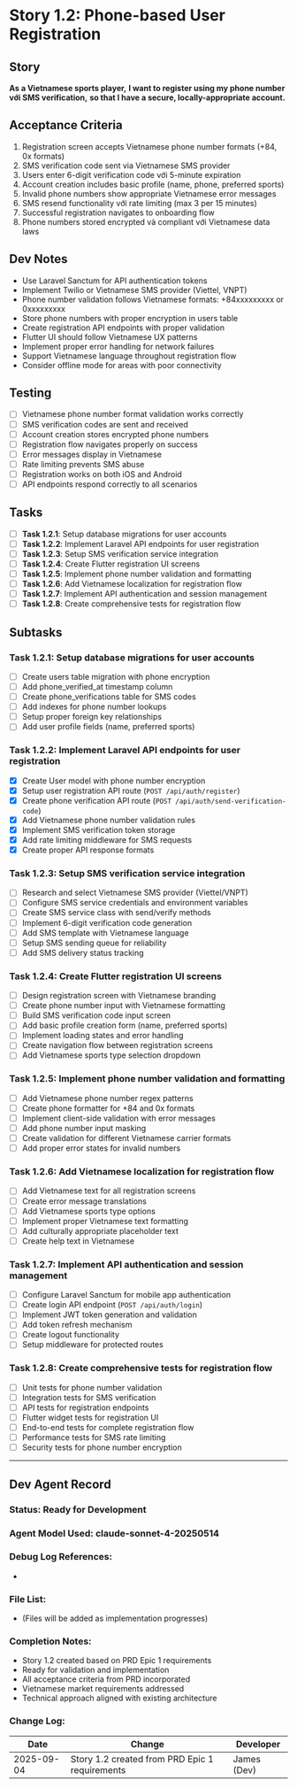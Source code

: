 # Story 1.2: Phone-based User Registration

## Story
**As a Vietnamese sports player,**
**I want to register using my phone number với SMS verification,**
**so that I have a secure, locally-appropriate account.**

## Acceptance Criteria
1. Registration screen accepts Vietnamese phone number formats (+84, 0x formats)
2. SMS verification code sent via Vietnamese SMS provider
3. Users enter 6-digit verification code với 5-minute expiration
4. Account creation includes basic profile (name, phone, preferred sports)
5. Invalid phone numbers show appropriate Vietnamese error messages
6. SMS resend functionality với rate limiting (max 3 per 15 minutes)
7. Successful registration navigates to onboarding flow
8. Phone numbers stored encrypted và compliant với Vietnamese data laws

## Dev Notes
- Use Laravel Sanctum for API authentication tokens
- Implement Twilio or Vietnamese SMS provider (Viettel, VNPT)
- Phone number validation follows Vietnamese formats: +84xxxxxxxxx or 0xxxxxxxxx
- Store phone numbers with proper encryption in users table
- Create registration API endpoints with proper validation
- Flutter UI should follow Vietnamese UX patterns
- Implement proper error handling for network failures
- Support Vietnamese language throughout registration flow
- Consider offline mode for areas with poor connectivity

## Testing
- [ ] Vietnamese phone number format validation works correctly
- [ ] SMS verification codes are sent and received
- [ ] Account creation stores encrypted phone numbers
- [ ] Registration flow navigates properly on success
- [ ] Error messages display in Vietnamese
- [ ] Rate limiting prevents SMS abuse
- [ ] Registration works on both iOS and Android
- [ ] API endpoints respond correctly to all scenarios

## Tasks
- [ ] **Task 1.2.1**: Setup database migrations for user accounts
- [ ] **Task 1.2.2**: Implement Laravel API endpoints for user registration  
- [ ] **Task 1.2.3**: Setup SMS verification service integration
- [ ] **Task 1.2.4**: Create Flutter registration UI screens
- [ ] **Task 1.2.5**: Implement phone number validation and formatting
- [ ] **Task 1.2.6**: Add Vietnamese localization for registration flow
- [ ] **Task 1.2.7**: Implement API authentication and session management
- [ ] **Task 1.2.8**: Create comprehensive tests for registration flow

## Subtasks

### Task 1.2.1: Setup database migrations for user accounts
- [ ] Create users table migration with phone encryption
- [ ] Add phone_verified_at timestamp column
- [ ] Create phone_verifications table for SMS codes
- [ ] Add indexes for phone number lookups
- [ ] Setup proper foreign key relationships
- [ ] Add user profile fields (name, preferred sports)

### Task 1.2.2: Implement Laravel API endpoints for user registration
- [x] Create User model with phone number encryption
- [x] Setup user registration API route (`POST /api/auth/register`)
- [x] Create phone verification API route (`POST /api/auth/send-verification-code`)
- [x] Add Vietnamese phone number validation rules
- [x] Implement SMS verification token storage
- [x] Add rate limiting middleware for SMS requests
- [x] Create proper API response formats

### Task 1.2.3: Setup SMS verification service integration  
- [ ] Research and select Vietnamese SMS provider (Viettel/VNPT)
- [ ] Configure SMS service credentials and environment variables
- [ ] Create SMS service class with send/verify methods
- [ ] Implement 6-digit verification code generation
- [ ] Add SMS template with Vietnamese language
- [ ] Setup SMS sending queue for reliability
- [ ] Add SMS delivery status tracking

### Task 1.2.4: Create Flutter registration UI screens
- [ ] Design registration screen with Vietnamese branding
- [ ] Create phone number input with Vietnamese formatting
- [ ] Build SMS verification code input screen
- [ ] Add basic profile creation form (name, preferred sports)
- [ ] Implement loading states and error handling
- [ ] Create navigation flow between registration screens
- [ ] Add Vietnamese sports type selection dropdown

### Task 1.2.5: Implement phone number validation and formatting
- [ ] Add Vietnamese phone number regex patterns
- [ ] Create phone formatter for +84 and 0x formats
- [ ] Implement client-side validation with error messages
- [ ] Add phone number input masking
- [ ] Create validation for different Vietnamese carrier formats
- [ ] Add proper error states for invalid numbers

### Task 1.2.6: Add Vietnamese localization for registration flow
- [ ] Add Vietnamese text for all registration screens
- [ ] Create error message translations
- [ ] Add Vietnamese sports type options
- [ ] Implement proper Vietnamese text formatting
- [ ] Add culturally appropriate placeholder text
- [ ] Create help text in Vietnamese

### Task 1.2.7: Implement API authentication and session management
- [ ] Configure Laravel Sanctum for mobile app authentication
- [ ] Create login API endpoint (`POST /api/auth/login`)
- [ ] Implement JWT token generation and validation
- [ ] Add token refresh mechanism
- [ ] Create logout functionality
- [ ] Setup middleware for protected routes

### Task 1.2.8: Create comprehensive tests for registration flow
- [ ] Unit tests for phone number validation
- [ ] Integration tests for SMS verification
- [ ] API tests for registration endpoints
- [ ] Flutter widget tests for registration UI
- [ ] End-to-end tests for complete registration flow
- [ ] Performance tests for SMS rate limiting
- [ ] Security tests for phone number encryption

---

## Dev Agent Record

### Status: Ready for Development

### Agent Model Used: claude-sonnet-4-20250514 

### Debug Log References:
- 

### File List:
- (Files will be added as implementation progresses)

### Completion Notes:
- Story 1.2 created based on PRD Epic 1 requirements
- Ready for validation and implementation
- All acceptance criteria from PRD incorporated
- Vietnamese market requirements addressed
- Technical approach aligned with existing architecture

### Change Log:
| Date | Change | Developer |
|------|--------|-----------|
| 2025-09-04 | Story 1.2 created from PRD Epic 1 requirements | James (Dev) |